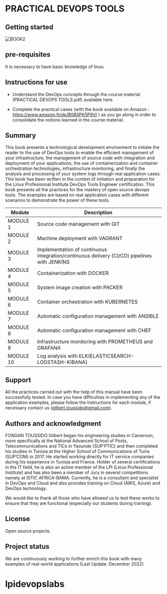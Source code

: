 # PRACTICAL DEVOPS TOOLS



## Getting started

![BOOK2](/uploads/2ce138ee3d48dcfd8b4f4296739a3a08/BOOK2.PNG)

## pre-requisites 

It is necessary to have basic knowledge of linux.

## Instructions for use

- Understand the DevOps concepts through the course material (PRACTICAL DEVOPS TOOLS.pdf) available here. 

- Complete the practical cases (with the book available on Amazon : https://www.amazon.fr/dp/B0B5PK5P9V/ ) as you go along in order to consolidate the notions learned in the course material.


## Summary

This book presents a technological development environment to initiate the reader to the use of DevOps tools to enable the efficient management of your infrastructure, the management of source code with integration and deployment of your applications, the use of containerization and container orchestration technologies, infrastructure monitoring, and finally the analysis and processing of your system logs through real application cases. This book has been written in the context of initiation and preparation for the Linux Profesionnal Institute DevOps Tools Engineer certification.
This book presents all the practices for the mastery of open source devops tools. The examples are based on real application cases with different scenarios to demonstrate the power of these tools.


Module      | Description
------------|-------
MODULE 1    | Source code management with GIT
MODULE 2    | Machine deployment with VAGRANT
MODULE 3    | Implementation of continuous integration/continuous delivery (CI/CD) pipelines  with JENKINS
MODULE 4    | Containerization with DOCKER
MODULE 5    | System image creation with PACKER
MODULE 6    | Container orchestration with KUBERNETES
MODULE 7    | Automatic configuration management with ANSIBLE
MODULE 8    | Automatic configuration management with CHEF
MODULE 9    | Infrastructure monitoring with PROMETHEUS and GRAFANA
MODULE 10   | Log analysis with ELK(ELASTICSEARCH-LOGSTASH-KIBANA)

## Support

All the practices carried out with the help of this manual have been successfully tested. In case you have difficulties in implementing any of the application examples, please follow the instructions for each module, if necessary contact us (gilbert.toussido@gmail.com).




## Authors and acknowledgment

FONGAN TOUSSIDO Gilbert began his engineering studies in Cameroon, more specifically at the National Advanced School of Posts, Telecommunications and TICs in Yaounde (SUP’PTIC) and then completed his studies in Tunisia at the Higher School of Communications of Tunis (SUP’COM) in 2017. He started working directly for IT service companies during his experience in Tunisia and France. Holder of several certifications in the IT field, he is also an active member of the LPI (Linux Professional Institute) and has also been a member of Jury in several competitions namely at SITIC AFRICA-BAMA. Currently, he is a consultant and specialist in DevOps and Cloud and also provides training on Cloud (AWS, Azure) and DevOps technology.

We would like to thank all  those who have allowed us to test these works to ensure that they are functional (especially our students during training).

## License

Open source projects.

## Project status

We are continuously working to further enrich this book with many examples of real-world applications (Last Update: December 2022).

# lpidevopslabs
